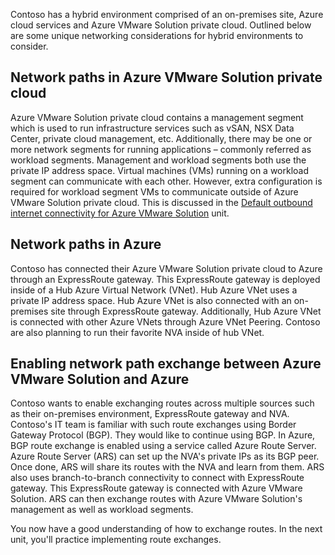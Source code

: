 ﻿Contoso has a hybrid environment comprised of an on-premises site, Azure cloud services and Azure VMware Solution private cloud. Outlined below are some unique networking considerations for hybrid environments to consider.

## Network paths in Azure VMware Solution private cloud

Azure VMware Solution private cloud contains a management segment which is used to run infrastructure services such as vSAN, NSX Data Center, private cloud management, etc. Additionally, there may be one or more network segments for running applications – commonly referred as workload segments. Management and workload segments both use the private IP address space. Virtual machines (VMs) running on a workload segment can communicate with each other. However, extra configuration is required for workload segment VMs to communicate outside of Azure VMware Solution private cloud. This is discussed in the [Default outbound internet connectivity for Azure VMware Solution](../2-outbound-internet-connectivity.yml) unit.

## Network paths in Azure

Contoso has connected their Azure VMware Solution private cloud to Azure through an ExpressRoute gateway. This ExpressRoute gateway is deployed inside of a Hub Azure Virtual Network (VNet). Hub Azure VNet uses a private IP address space. Hub Azure VNet is also connected with an on-premises site through ExpressRoute gateway. Additionally, Hub Azure VNet is connected with other Azure VNets through Azure VNet Peering. Contoso are also planning to run their favorite NVA inside of hub VNet.

## Enabling network path exchange between Azure VMware Solution and Azure

Contoso wants to enable exchanging routes across multiple sources such as their on-premises environment, ExpressRoute gateway and NVA. Contoso's IT team is familiar with such route exchanges using Border Gateway Protocol (BGP). They would like to continue using BGP. In Azure, BGP route exchange is enabled using a service called Azure Route Server. Azure Route Server (ARS) can set up the NVA's private IPs as its BGP peer. Once done, ARS will share its routes with the NVA and learn from them. ARS also uses branch-to-branch connectivity to connect with ExpressRoute gateway. This ExpressRoute gateway is connected with Azure VMware Solution. ARS can then exchange routes with Azure VMware Solution's management as well as workload segments.

You now have a good understanding of how to exchange routes. In the next unit, you'll practice implementing route exchanges.
